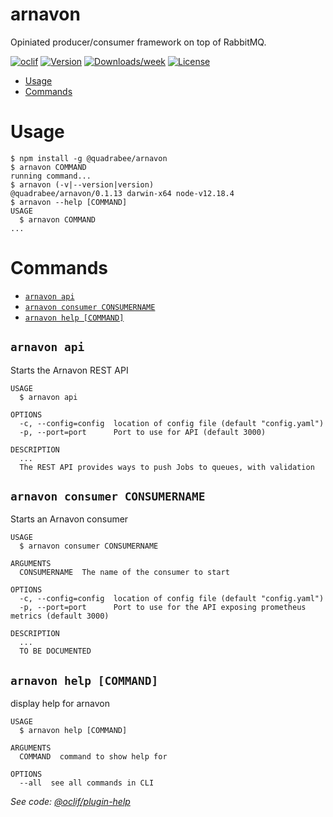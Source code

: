 arnavon
===========

Opiniated producer/consumer framework on top of RabbitMQ.

[![oclif](https://img.shields.io/badge/cli-oclif-brightgreen.svg)](https://oclif.io)
[![Version](https://img.shields.io/npm/v/@quadrabee/arnavon-cli.svg)](https://npmjs.org/package/@quadrabee/arnavon-cli)
[![Downloads/week](https://img.shields.io/npm/dw/@quadrabee/arnavon-cli.svg)](https://npmjs.org/package/@quadrabee/arnavon-cli)
[![License](https://img.shields.io/npm/l/@quadrabee/arnavon-cli.svg)](https://github.com/quadrabee/arnavon-cli/blob/master/package.json)

<!-- toc -->
* [Usage](#usage)
* [Commands](#commands)
<!-- tocstop -->
# Usage
<!-- usage -->
```sh-session
$ npm install -g @quadrabee/arnavon
$ arnavon COMMAND
running command...
$ arnavon (-v|--version|version)
@quadrabee/arnavon/0.1.13 darwin-x64 node-v12.18.4
$ arnavon --help [COMMAND]
USAGE
  $ arnavon COMMAND
...
```
<!-- usagestop -->
# Commands
<!-- commands -->
* [`arnavon api`](#arnavon-api)
* [`arnavon consumer CONSUMERNAME`](#arnavon-consumer-consumername)
* [`arnavon help [COMMAND]`](#arnavon-help-command)

## `arnavon api`

Starts the Arnavon REST API

```
USAGE
  $ arnavon api

OPTIONS
  -c, --config=config  location of config file (default "config.yaml")
  -p, --port=port      Port to use for API (default 3000)

DESCRIPTION
  ...
  The REST API provides ways to push Jobs to queues, with validation
```

## `arnavon consumer CONSUMERNAME`

Starts an Arnavon consumer

```
USAGE
  $ arnavon consumer CONSUMERNAME

ARGUMENTS
  CONSUMERNAME  The name of the consumer to start

OPTIONS
  -c, --config=config  location of config file (default "config.yaml")
  -p, --port=port      Port to use for the API exposing prometheus metrics (default 3000)

DESCRIPTION
  ...
  TO BE DOCUMENTED
```

## `arnavon help [COMMAND]`

display help for arnavon

```
USAGE
  $ arnavon help [COMMAND]

ARGUMENTS
  COMMAND  command to show help for

OPTIONS
  --all  see all commands in CLI
```

_See code: [@oclif/plugin-help](https://github.com/oclif/plugin-help/blob/v3.2.2/src/commands/help.ts)_
<!-- commandsstop -->
